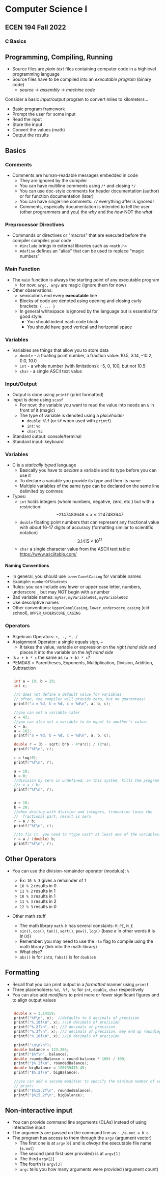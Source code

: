 # Computer Science I
## ECEN 194 Fall 2022
### C Basics


## Programming, Compiling, Running

  * Source files are *plain text* files containing computer code in a highlevel programming language
  * Source files have to be compiled into an *executable program* (binary code)
    * *source → assembly → machine code*

Consider a basic *input/output* program to convert miles
to kilometers...
  * Basic program framework
  * Prompt the user for some input
  * Read the input
  * Store the input
  * Convert the values (math)
  * Output the results

## Basics

### Comments

* Comments are human-readable messages embedded in code
  * They are ignored by the compiler
  * You can have multiline comments using `/*` and closing `*/`
  * You can use doc-style comments for header documentation (author) or for function documentation (later)
  * You can have single line comments: `//` everything after is ignored!
  * Comments, espeically documentation is intended to tell the user (other programmers and you) the *why* and the *how* NOT the *what*

### Preprocessor Directives

* Commands or directives or "macros" that are executed before the compiler compiles your code
  * `#include` brings in external libraries such as `<math.h>`
  * `#define` defines an "alias" that can be used to replace "magic numbers"

### Main Function

* The `main` function is always the starting point of any executable program
  * for now: `argc, argv` are magic (ignore them for now)
* Other observations:
  * semicolons end every **executable** line
  * Blocks of code are denoted using opening and closing curly brackets: `{ ... }`
  * In general whitespace is ignored by the language but is essential for good style:
    * You should indent each code block
    * You should have good vertical and horizontal space

### Variables

* Variables are things that allow you to store data
  * `double` - a floating point number, a fraction value: 10.5, 3.14, -10.2, 0.0, 10.0
  * `int` - a whole number (with limitations): -5, 0, 100, but not 10.5
  * `char` - a single ASCII text value

### Input/Output

* Output is done using `printf` (print formatted)
* Input is done using `scanf`
  * For now: the variable you want to read the value into needs an `&` in front of it (magic)
  * The type of variable is denoted using a *placeholder*
    * `double`: `%lf` (or `%f` when used with `printf`)
    * `int`: `%d`
    * `char`: `%c`
* Standard output: console/terminal
* Standard input: keyboard

### Variables

* C is a *statically typed* language
  * Basically you have to *declare* a variable and its type before you can use it
  * To declare a variable you provide its type and then its name
  * Multiple variables of the same type can be declared on the same line delimited by commas
* Types:
  * `int` holds integers (whole numbers, negative, zero, etc.) but with a restriction:
  $$-2147483648 \leq x \leq 2147483647$$
  * `double` floating point numbers that can represent any fractional value with *about* 16-17 digits of accuracy (formatting similar to scientific notation)
  $$3.1415 \times 10^{12}$$
  * `char` a single character value from the ASCII text table: https://www.asciitable.com/

#### Naming Conventions

* In general, you should use `lowerCamelCasing` for variable names
* Example: `numberOfStudents`
* Rules: you can include any lower or upper case letter, numbers, underscore `_` but may *NOT* begin with a number
* Bad variable names: `myVar`, `myVariable001`, `myVariable002`
* Use descriptive names
* Other conventions: `UpperCamelCasing`, `lower_underscore_casing` (old school), `UPPER_UNDERSCORE_CASING`

### Operators

* Algebraic Operators: `+, -, *, /`
* Assignment Operator: a single equals sign, `=`
  * It takes the value, variable or expression on the *right hand side* and places it into the variable on the *left hand side*
* Is `a + b * c` the same as `(a + b) * c`?
* PEMDAS = Parentheses, Exponents, Multiplication, Division, Addition, Subtraction

```c

    int a = 10, b = 20;
    int c;

    //C does not define a default value for variables
    // often, the compiler will provide zero, but no guarantees!
    printf("a = %d, b = %d, c = %d\n", a, b, c);

    //you can set a variable later
    c = 42;
    //you can also set a variable to be equal to another's value:
    c = a;
    a = 101;
    printf("a = %d, b = %d, c = %d\n", a, b, c);

    double r = (b - sqrt( b*b - 4*a*c)) / (2*a);
    printf("%f\n", r);

    r = log(0);
    printf("%f\n", r);

    a = 10;
    b = 0;
    //division by zero is undefined; on this system, kills the program
    //r = a / b;
    printf("%f\n", r);


    a = 10;
    b = 20;
    //when dealing with division and integers, truncation loses the
    //  fractional part, result is zero
    r = a / b;
    printf("%f\n", r);

    //to fix it, you need to *type cast* at least one of the variables:
    r = a / (double) b;
    printf("%f\n", r);
```

## Other Operators

* You can use the division-remainder operator (modulus): `%`
  * Ex: `10 % 3` gives a remainder of 1
  * `10 % 2` results in 0
  * `11 % 2` results in 1
  * `10 % 3` results in 1
  * `11 % 3` results in 2
  * `12 % 3` results in 0

* Other math stuff
  * The math library `math.h` has several constants:
 `M_PI`, `M_E`
  * `sin()`, `cos()`, `tan()`, `sqrt()`, `pow()`, `log()` (base $e$ in other words it is $\ln(x)$)
  * Remember: you may need to use the `-lm` flag to compile using the math library (link into the math library)
  * What else?
  * `abs()` is for `int`s, `fabs()` is for `double`s

## Formatting

* Recall that you can print output in a *formatted* manner using `printf`
* Three placeholders: `%d, %f, %c` for `int`, `double`, `char` respectively
* You can also add *modifiers* to print more or fewer significant figures and to align output values

```c

    double x = 3.14159;
    printf("%f\n", x);  //defaults to 6 decimals of precision
    printf("%.10f\n", x); //10 decimals of precision
    printf("%.2f\n", x); //2 decimals of precision
    printf("%.3f\n", x); //3 decimals of precision, may end up rounding, but only in the formatting!
    printf("%.10f\n", x); //10 decimals of precision

    printf("\n\n\n");
    double balance = 123.265;
    printf("$%f\n", balance);
    double roundedBalance = round(balance * 100) / 100;
    printf("$%.2f\n", roundedBalance);
    double bigBalance = 120739415.45;
    printf("$%.2f\n", bigBalance);

    //you can add a second modifier to specify the minimum number of columns to
    // print:
    printf("$%15.2f\n", roundedBalance);
    printf("$%15.2f\n", bigBalance);
```

## Non-interactive input

* You can provide command line arguments (CLAs) instead of using interactive input
* The arguments are passed on the command line as : `./a.out a b c`
* The program has access to them through the  `argv` (argument vector)
  * The first one is at `argv[0]` and is *always* the executable file name (`a.out`)
  * The second (and first user provided) is at `argv[1]`
  * The third `argv[2]`
  * The fourth is `argv[3]`
  * `argc` tells you how many arguments were provided (argument *c*ount)


```text






```
